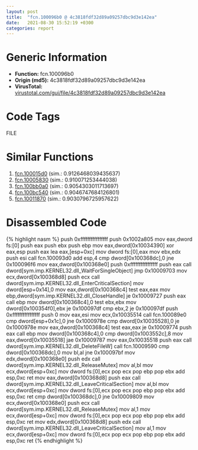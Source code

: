 ```yaml
---
layout: post
title:  "fcn.100096b0 @ 4c3818fdf32d89a09257dbc9d3e142ea"
date:   2021-08-30 15:52:19 +0300
categories: report
---
```


# Generic Information
- **Function:** fcn.100096b0
- **Origin (md5):** 4c3818fdf32d89a09257dbc9d3e142ea
- **VirusTotal:** [virustotal.com/gui/file/4c3818fdf32d89a09257dbc9d3e142ea][virustotal_ref]

# Code Tags
<span class="tag" id="FILE">FILE</span>


# Similar Functions

1. [fcn.100015d0][similar_1_ref] (sim.: 0.9126468039435637)
2. [fcn.10005830][similar_2_ref] (sim.: 0.910071253444038)
3. [fcn.100bb0a0][similar_3_ref] (sim.: 0.9054303011713697)
4. [fcn.100bc540][similar_4_ref] (sim.: 0.9046747684126801)
5. [fcn.10011870][similar_5_ref] (sim.: 0.9030796725957622)


# Disassembled Code

{% highlight nasm %}
push 0xffffffffffffffff
push 0x1002a805
mov eax,dword fs:[0]
push eax
push ebx
push ebp
mov eax,dword[0x10034390]
xor eax,esp
push eax
lea eax,[esp+0xc]
mov dword fs:[0],eax
mov ebx,edx
push esi
call fcn.100093d0
add esp,4
cmp dword[0x100368dc],0
jne 0x100096f6
mov eax,dword[0x100368e0]
push 0xffffffffffffffff
push eax
call dword[sym.imp.KERNEL32.dll_WaitForSingleObject]
jmp 0x10009703
mov ecx,dword[0x100368d8]
push ecx
call dword[sym.imp.KERNEL32.dll_EnterCriticalSection]
mov dword[esp+0x14],0
mov eax,dword[0x100368c4]
test eax,eax
mov ebp,dword[sym.imp.KERNEL32.dll_CloseHandle]
je 0x10009727
push eax
call ebp
mov dword[0x100368c4],0
test ebx,ebx
mov dword[0x100354f0],ebx
je 0x100097df
cmp ebx,2
je 0x100097df
push 0xffffffffffffffff
push 0
mov eax,esi
mov ecx,0x10035514
call fcn.100089e0
cmp dword[esp+0x1c],0
jne 0x1000978e
cmp dword[0x10035528],0
je 0x1000978e
mov eax,dword[0x100368c4]
test eax,eax
je 0x10009774
push eax
call ebp
mov dword[0x100368c4],0
cmp dword[0x1003552c],8
mov eax,dword[0x10035518]
jae 0x10009787
mov eax,0x10035518
push eax
call dword[sym.imp.KERNEL32.dll_DeleteFileW]
call fcn.10009590
cmp dword[0x100368dc],0
mov bl,al
jne 0x100097bf
mov edx,dword[0x100368e0]
push edx
call dword[sym.imp.KERNEL32.dll_ReleaseMutex]
mov al,bl
mov ecx,dword[esp+0xc]
mov dword fs:[0],ecx
pop ecx
pop ebp
pop ebx
add esp,0xc
ret 
mov eax,dword[0x100368d8]
push eax
call dword[sym.imp.KERNEL32.dll_LeaveCriticalSection]
mov al,bl
mov ecx,dword[esp+0xc]
mov dword fs:[0],ecx
pop ecx
pop ebp
pop ebx
add esp,0xc
ret 
cmp dword[0x100368dc],0
jne 0x10009809
mov ecx,dword[0x100368e0]
push ecx
call dword[sym.imp.KERNEL32.dll_ReleaseMutex]
mov al,1
mov ecx,dword[esp+0xc]
mov dword fs:[0],ecx
pop ecx
pop ebp
pop ebx
add esp,0xc
ret 
mov edx,dword[0x100368d8]
push edx
call dword[sym.imp.KERNEL32.dll_LeaveCriticalSection]
mov al,1
mov ecx,dword[esp+0xc]
mov dword fs:[0],ecx
pop ecx
pop ebp
pop ebx
add esp,0xc
ret 
{% endhighlight %}


[similar_1_ref]: /report/fcn.100015d0@4c3818fdf32d89a09257dbc9d3e142ea
[similar_2_ref]: /report/fcn.10005830@4c3818fdf32d89a09257dbc9d3e142ea
[similar_3_ref]: /report/fcn.100bb0a0@89dc67d2f980e8488f97b1bf8cb24258
[similar_4_ref]: /report/fcn.100bc540@89dc67d2f980e8488f97b1bf8cb24258
[similar_5_ref]: /report/fcn.10011870@4c3818fdf32d89a09257dbc9d3e142ea
[virustotal_ref]: https://www.virustotal.com/gui/file/4c3818fdf32d89a09257dbc9d3e142ea